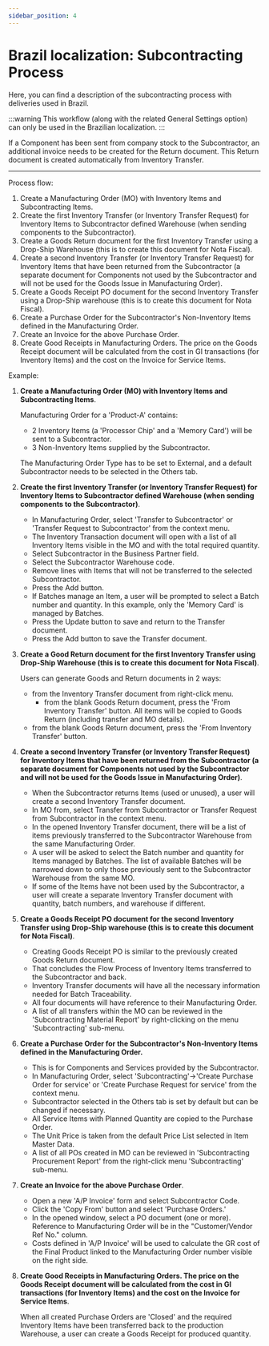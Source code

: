 ```yaml
---
sidebar_position: 4
---
```


# Brazil localization: Subcontracting Process

Here, you can find a description of the subcontracting process with deliveries used in Brazil.

:::warning
    This workflow (along with the related General Settings option) can only be used in the Brazilian localization.
:::

If a Component has been sent from company stock to the Subcontractor, an additional invoice needs to be created for the Return document. This Return document is created automatically from Inventory Transfer.

---

Process flow:

1. Create a Manufacturing Order (MO) with Inventory Items and Subcontracting Items.
2. Create the first Inventory Transfer (or Inventory Transfer Request) for Inventory Items to Subcontractor defined Warehouse (when sending components to the Subcontractor).
3. Create a Goods Return document for the first Inventory Transfer using a Drop-Ship Warehouse (this is to create this document for Nota Fiscal).
4. Create a second Inventory Transfer (or Inventory Transfer Request) for Inventory Items that have been returned from the Subcontractor (a separate document for Components not used by the Subcontractor and will not be used for the Goods Issue in Manufacturing Order).
5. Create a Goods Receipt PO document for the second Inventory Transfer using a Drop-Ship warehouse (this is to create this document for Nota Fiscal).
6. Create a Purchase Order for the Subcontractor's Non-Inventory Items defined in the Manufacturing Order.
7. Create an Invoice for the above Purchase Order.
8. Create Good Receipts in Manufacturing Orders. The price on the Goods Receipt document will be calculated from the cost in GI transactions (for Inventory Items) and the cost on the Invoice for Service Items.

Example:

1. **Create a Manufacturing Order (MO) with Inventory Items and Subcontracting Items**.

    Manufacturing Order for a 'Product-A' contains:

    - 2 Inventory Items (a 'Processor Chip' and a 'Memory Card') will be sent to a Subcontractor.
    - 3 Non-Inventory Items supplied by the Subcontractor.

    The Manufacturing Order Type has to be set to External, and a default Subcontractor needs to be selected in the Others tab.
2. **Create the first Inventory Transfer (or Inventory Transfer Request) for Inventory Items to Subcontractor defined Warehouse (when sending components to the Subcontractor)**.
    - In Manufacturing Order, select 'Transfer to Subcontractor' or 'Transfer Request to Subcontractor' from the context menu.
    - The Inventory Transaction document will open with a list of all Inventory Items visible in the MO and with the total required quantity.
    - Select Subcontractor in the Business Partner field.
    - Select the Subcontractor Warehouse code.
    - Remove lines with Items that will not be transferred to the selected Subcontractor.
    - Press the Add button.
    - If Batches manage an Item, a user will be prompted to select a Batch number and quantity. In this example, only the 'Memory Card' is managed by Batches.
    - Press the Update button to save and return to the Transfer document.
    - Press the Add button to save the Transfer document.
3. **Create a Good Return document for the first Inventory Transfer using Drop-Ship Warehouse (this is to create this document for Nota Fiscal)**.

    Users can generate Goods and Return documents in 2 ways:

    - from the Inventory Transfer document from right-click menu.
        - from the blank Goods Return document, press the 'From Inventory Transfer' button. All items will be copied to Goods Return (including transfer and MO details).
    - from the blank Goods Return document, press the 'From Inventory Transfer' button.
4. **Create a second Inventory Transfer (or Inventory Transfer Request) for Inventory Items that have been returned from the Subcontractor (a separate document for Components not used by the Subcontractor and will not be used for the Goods Issue in Manufacturing Order)**.
    - When the Subcontractor returns Items (used or unused), a user will create a second Inventory Transfer document.
    - In MO from, select Transfer from Subcontractor or Transfer Request from Subcontractor in the context menu.
    - In the opened Inventory Transfer document, there will be a list of items previously transferred to the Subcontractor Warehouse from the same Manufacturing Order.
    - A user will be asked to select the Batch number and quantity for Items managed by Batches. The list of available Batches will be narrowed down to only those previously sent to the Subcontractor Warehouse from the same MO.
    - If some of the Items have not been used by the Subcontractor, a user will create a separate Inventory Transfer document with quantity, batch numbers, and warehouse if different.
5. **Create a Goods Receipt PO document for the second Inventory Transfer using Drop-Ship warehouse (this is to create this document for Nota Fiscal)**.
    - Creating Goods Receipt PO is similar to the previously created Goods Return document.
    - That concludes the Flow Process of Inventory Items transferred to the Subcontractor and back.
    - Inventory Transfer documents will have all the necessary information needed for Batch Traceability.
    - All four documents will have reference to their Manufacturing Order.
    - A list of all transfers within the MO can be reviewed in the 'Subcontracting Material Report' by right-clicking on the menu 'Subcontracting' sub-menu.
6. **Create a Purchase Order for the Subcontractor's Non-Inventory Items defined in the Manufacturing Order.**
    - This is for Components and Services provided by the Subcontractor.
    - In Manufacturing Order, select 'Subcontracting'→'Create Purchase Order for service' or 'Create Purchase Request for service' from the context menu.
    - Subcontractor selected in the Others tab is set by default but can be changed if necessary.
    - All Service Items with Planned Quantity are copied to the Purchase Order.
    - The Unit Price is taken from the default Price List selected in Item Master Data.
    - A list of all POs created in MO can be reviewed in 'Subcontracting Procurement Report' from the right-click menu 'Subcontracting' sub-menu.
7. **Create an Invoice for the above Purchase Order**.
    - Open a new 'A/P Invoice' form and select Subcontractor Code.
    - Click the 'Copy From' button and select 'Purchase Orders.'
    - In the opened window, select a PO document (one or more). Reference to Manufacturing Order will be in the "Customer/Vendor Ref No." column.
    - Costs defined in 'A/P Invoice' will be used to calculate the GR cost of the Final Product linked to the Manufacturing Order number visible on the right side.

8. **Create Good Receipts in Manufacturing Orders. The price on the Goods Receipt document will be calculated from the cost in GI transactions (for Inventory Items) and the cost on the Invoice for Service Items**.

    When all created Purchase Orders are 'Closed' and the required Inventory Items have been transferred back to the production Warehouse, a user can create a Goods Receipt for produced quantity.
